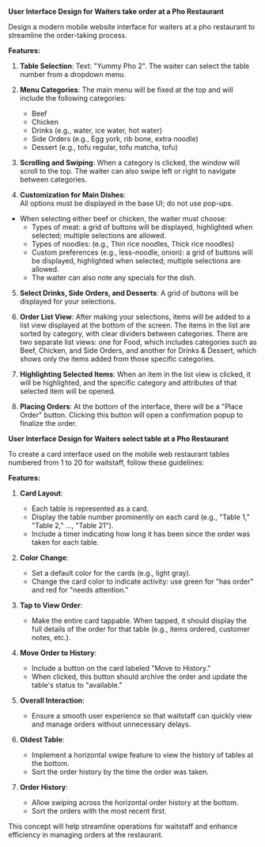 **User Interface Design for Waiters take order at a Pho Restaurant**

Design a modern mobile website interface for waiters at a pho restaurant to streamline the order-taking process. 

**Features:**

1. **Table Selection**: Text: "Yummy Pho 2". The waiter can select the table number from a dropdown menu.
  
2. **Menu Categories**: The main menu will be fixed at the top and will include the following categories:
   - Beef
   - Chicken
   - Drinks (e.g., water, ice water, hot water)
   - Side Orders (e.g., Egg york, rib bone, extra noodle)
   - Dessert (e.g., tofu regular, tofu matcha, tofu)

3. **Scrolling and Swiping**: When a category is clicked, the window will scroll to the top. The waiter can also swipe left or right to navigate between categories.

4. **Customization for Main Dishes**:  
All options must be displayed in the base UI; do not use pop-ups.  
- When selecting either beef or chicken, the waiter must choose:  
  - Types of meat: a grid of buttons will be displayed, highlighted when selected; multiple selections are allowed.  
  - Types of noodles: (e.g., Thin rice noodles, Thick rice noodles) 
  - Custom preferences (e.g., less-noodle, onion): a grid of buttons will be displayed, highlighted when selected; multiple selections are allowed. 
   - The waiter can also note any specials for the dish.

5. **Select Drinks, Side Orders, and Desserts**: A grid of buttons will be displayed for your selections.

6. **Order List View**: After making your selections, items will be added to a list view displayed at the bottom of the screen. The items in the list are sorted by category, with clear dividers between categories. There are two separate list views: one for Food, which includes categories such as Beef, Chicken, and Side Orders, and another for Drinks & Dessert, which shows only the items added from those specific categories.

7. **Highlighting Selected Items**: When an item in the list view is clicked, it will be highlighted, and the specific category and attributes of that selected item will be opened.

8. **Placing Orders**: At the bottom of the interface, there will be a "Place Order" button. Clicking this button will open a confirmation popup to finalize the order.


**User Interface Design for Waiters select table at a Pho Restaurant**

To create a card interface used on the mobile web restaurant tables numbered from 1 to 20 for waitstaff, follow these guidelines:

**Features:**

1. **Card Layout**:
   - Each table is represented as a card.
   - Display the table number prominently on each card (e.g., "Table 1," "Table 2," ..., "Table 21").
   - Include a timer indicating how long it has been since the order was taken for each table.

2. **Color Change**:
   - Set a default color for the cards (e.g., light gray).
   - Change the card color to indicate activity: use green for "has order" and red for "needs attention."

3. **Tap to View Order**:
   - Make the entire card tappable. When tapped, it should display the full details of the order for that table (e.g., items ordered, customer notes, etc.).

4. **Move Order to History**:
   - Include a button on the card labeled "Move to History."
   - When clicked, this button should archive the order and update the table's status to "available."

5. **Overall Interaction**:
   - Ensure a smooth user experience so that waitstaff can quickly view and manage orders without unnecessary delays.

6. **Oldest Table**:
   - Implement a horizontal swipe feature to view the history of tables at the bottom.
   - Sort the order history by the time the order was taken.

7. **Order History**:
   - Allow swiping across the horizontal order history at the bottom.
   - Sort the orders with the most recent first.

This concept will help streamline operations for waitstaff and enhance efficiency in managing orders at the restaurant.